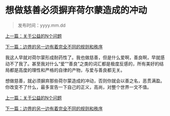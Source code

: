 # 想做慈善必须摒弃荷尔蒙造成的冲动

>发布时间：yyyy.mm.dd

[上一篇：关于公益的N个问题](/social/article47)

[下一篇：边界的另一边有着完全不同的规则和秩序](/social/article50)



我这人早就对荷尔蒙形成耐药性了。我也做慈善，但是什么爱啊，善良啊，早就感动不了我了。甚至我对什么“爱”“善良”之类的词汇都是极度反感的，所有美好的结局都是高度的理性和严格的自律的产物，与爱与善良都无关。

想做慈善，就必须摒弃那些荷尔蒙造成的冲动，否则你就会以善之名，恶贯满盈。你改变不了什么，最多宣告一下自己的正义，高尚，对整个世界一文不值。



[上一篇：关于公益的N个问题](/social/article47)

[下一篇：边界的另一边有着完全不同的规则和秩序](/social/article50)